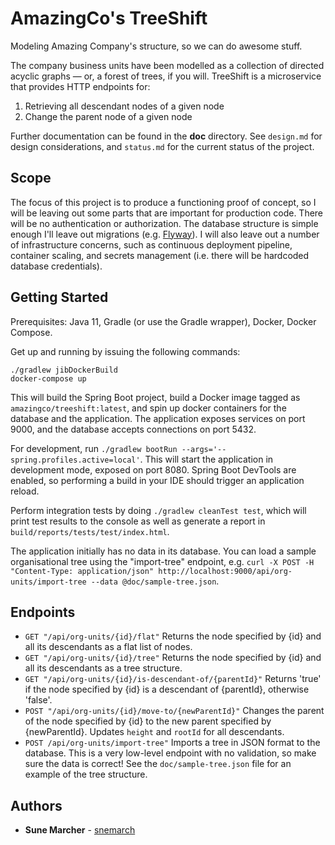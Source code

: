 # AmazingCo's TreeShift

Modeling Amazing Company's structure, so we can do awesome stuff.

The company business units have been modelled as a collection of directed acyclic graphs — or, a forest of
trees, if you will. TreeShift is a microservice that provides HTTP endpoints for:
1. Retrieving all descendant nodes of a given node
2. Change the parent node of a given node

Further documentation can be found in the **doc** directory. See `design.md` for design considerations, and
`status.md` for the current status of the project.

## Scope

The focus of this project is to produce a functioning proof of concept, so I will be leaving out some parts
that are important for production code. There will be no authentication or authorization. The database
structure is simple enough I'll leave out migrations (e.g. [Flyway](https://flywaydb.org/)). I will also leave
out a number of infrastructure concerns, such as continuous deployment pipeline, container scaling, and
secrets management (i.e. there will be hardcoded database credentials).

## Getting Started

Prerequisites: Java 11, Gradle (or use the Gradle wrapper), Docker, Docker Compose.

Get up and running by issuing the following commands: 

```
./gradlew jibDockerBuild
docker-compose up
```

This will build the Spring Boot project, build a Docker image tagged as `amazingco/treeshift:latest`, and
spin up docker containers for the database and the application. The application exposes services on port 9000,
and the database accepts connections on port 5432.

For development, run `./gradlew bootRun --args='--spring.profiles.active=local'`. This will start the
application in development mode, exposed on port 8080. Spring Boot DevTools are enabled, so performing a
build in your IDE should trigger an application reload.

Perform integration tests by doing `./gradlew cleanTest test`, which will print test results to the console as
well as generate a report in `build/reports/tests/test/index.html`.

The application initially has no data in its database. You can load a sample organisational tree using the "import-tree"
endpoint, e.g. `curl -X POST -H "Content-Type: application/json" http://localhost:9000/api/org-units/import-tree --data
 @doc/sample-tree.json`.

## Endpoints
    
* `GET "/api/org-units/{id}/flat"`
    Returns the node specified by {id} and all its descendants as a flat list of
    nodes. 
* `GET "/api/org-units/{id}/tree"`
    Returns the node specified by {id} and all its descendants as a tree
    structure. 
* `GET "/api/org-units/{id}/is-descendant-of/{parentId}"`
    Returns 'true' if the node specified by {id} is a descendant of {parentId},
    otherwise 'false'.
* `POST "/api/org-units/{id}/move-to/{newParentId}"`
    Changes the parent of the node specified by {id} to the new parent specified
    by {newParentId}. Updates `height` and `rootId` for all descendants.  
* `POST /api/org-units/import-tree"`
    Imports a tree in JSON format to the database. This is a very low-level
    endpoint with no validation, so make sure the data is correct! See the
    `doc/sample-tree.json` file for an example of the tree structure.

## Authors

* **Sune Marcher** - [snemarch](https://github.com/snemarch)
